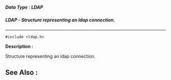 ##### Data Type : LDAP
##### LDAP - Structure representing an ldap connection.
---
```
#include <ldap.h>
```
**Description :**

Structure representing an ldap connection.

**See Also :**
---
